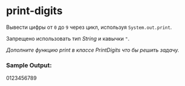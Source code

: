 # print-digits

Вывести цифры от ```0``` до ```9``` через цикл, используя ```System.out.print```.

Запрещено использовать тип _String_ и кавычки ```"```.

_Дополните функцию print в классе PrintDigits что бы решить задачу._

### Sample Output:
0123456789